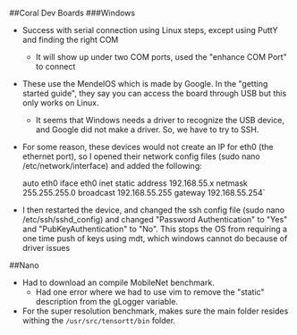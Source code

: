 ##Coral Dev Boards
###Windows
- Success with serial connection using Linux steps, except using PuttY and finding the right COM
    - It will show up under two COM ports, used the "enhance COM Port" to connect
- These use the MendelOS which is made by Google. In the "getting started guide", they say you can access the board
through USB but this only works on Linux.
    - It seems that Windows needs a driver to recognize the USB device, and Google did not make a driver. So, we have
    to try to SSH.
- For some reason, these devices would not create an IP for eth0 (the ethernet port), so I opened their network config
files (sudo nano /etc/network/interface) and added the following:


    auto eth0
    iface eth0 inet static
    address 192.168.55.x
    netmask 255.255.255.0
    broadcast 192.168.55.255
    gateway 192.168.55.254`
    
- I then restarted the device, and changed the ssh config file (sudo nano /etc/ssh/sshd_config) and changed
"Password Authentication" to "Yes" and "PubKeyAuthentication" to "No". This stops the OS from requiring a one time push
of keys using mdt, which windows cannot do because of driver issues

##Nano
- Had to download an compile MobileNet benchmark.
    - Had one error where we had to use vim to remove the "static" description from the gLogger variable.
- For the super resolution benchmark, makes sure the main folder resides withing the `/usr/src/tensortt/bin` folder.
    
    